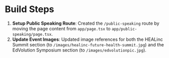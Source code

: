# Build Steps

1.  **Setup Public Speaking Route**: Created the `/public-speaking` route by moving the page content from `app/page.tsx` to `app/public-speaking/page.tsx`.
2.  **Update Event Images**: Updated image references for both the HEALinc Summit section (to `/images/healinc-future-health-summit.jpg`) and the EdVolution Symposium section (to `/images/edvolutionpic.jpg`).
